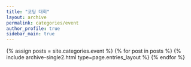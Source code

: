 ```yaml
---
title: "코딩 대회"
layout: archive
permalink: categories/event
author_profile: true
sidebar_main: true
---
```


{% assign posts = site.categories.event %}
{% for post in posts %} {% include archive-single2.html type=page.entries_layout %} {% endfor %}